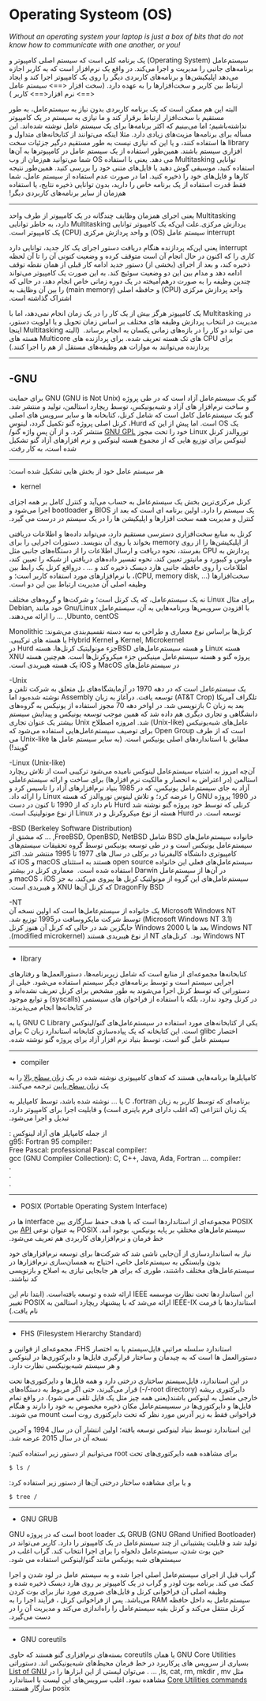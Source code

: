 Operating Systeom (OS)
===

*Without an operating system your laptop is just a box of bits that do not know how to communicate with one another, or you!*


‫سیستم‌عامل (Operating System) یک برنامه کلی است که سیستم اصلی کامپیوتر و برنامه‌های جانبی را مدیریت و اجرا می‌کند.‬
‫در‌ واقع یک نرم‌افزار است که به کاربر اجازه می‌دهد اپلیکیشن‌ها و برنامه‌های کاربردی دیگر را روی یک کامپیوتر اجرا کند و ایجاد ارتباط بین کاربر و سخت‌افزارها را به عهده دارد.‬
‫(سخت افزار <==> سیستم عامل <==> نرم افزار<==> کاربر )‬

‫البته این هم ممکن است که یک برنامه کاربردی بدون نیاز به سیستم‌عامل، به طور مستقیم با سخت‌افزار ارتباط برقرار کند و ما نیازی به سیستم در یک کامپیوتر نداشته‌باشیم؛ اما می‌بینیم که اکثر برنامه‌ها برای یک سیستم عامل نوشته شده‌اند. این مسأله برای برنامه‌ها مزیت‌های زیادی دارد.‬
‫مثلا اینکه می‌توانند از کتابخانه‌های متداول و library ها استفاده کنند، و یا این که نیازی نیست به طور مستقیم درگیر جزئیات سخت افزاری سیستم باشند. همین‌طور استفاده از یک سیستم عامل در کامپیوترها به آن‌ها توانایی  Multitasking  می دهد.  یعنی با استفاده  OS  شما می‌توانید هم‌زمان از وب استفاده کنید، موسیقی گوش دهید یا فایل‌های متنی خود را بررسی کنید. همین‌طور نتیجه کارها و فایل‌های خود را ذخیره کنید. اما در صورت عدم استفاده از سیستم عامل، شما فقط قدرت استفاده از یک برنامه خاص را دارید، بدون توانایی ذخیره نتایج، یا استفاده هم‌زمان از سایر برنامه‌های کاربردی دیگر!‬

---

‫ Multitasking یعنی اجرای همزمان وظایف چندگانه در یک کامپیوتر از طرف واحد پردازش مرکزی.علت این‌که یک کامپیوتر توانایی  Multitasking دارد، به خاطر توانایی interrupt   سیستم عامل (OS)  و واحد پردازش مرکزی (CPU)  یک کامپیوتر است.‬

‫ interrupt  یعنی این‌که پردازنده هنگام دریافت دستور اجرای یک کار جدید، توانایی دارد کاری را که اکنون در حال انجام آن است متوقف کرده و وضعیت کنونی آن را تا آن لحظه ذخیره کند، و بعد از اجرای (بخشی از) دستور جدید ادامه کار قبلی از همان نقطه توقف ادامه دهد و مدام بین این دو وضعیت سوئیچ کند. به این صورت یک کامپیوتر می‌تواند چندین وظیفه را به صورت درهم‌آمیخته در یک دوره زمانی خاص انجام دهد، در حالی که واحد پردازش مرکزی (CPU) و حافظه اصلی (main memory) را بین آن وظایف به اشتراک گذاشته است.‬

‫در Multitasking  یک کامپیوتر هرگز  بیش از یک کار را در یک زمان انجام نمی‌دهد، اما با مدیریت در انتخاب پردازش وظیفه های مختلف بر اساس زمان تحویل و یا اولویت دستور، می تواند دو کار را در بازه‌های زمانی یکسان به انجام برساند.‬ 
‫ (البته Multitasking اینجا برای CPU های تک هسته تعریف شده. برای پردازنده های Multicore  هسته های پردازنده می‌توانند به موازات هم وظیفه‌های مستقل از هم را اجرا کنند.)‬

----

-GNU
---
‫گنو یک سیستم‌عامل آزاد است که در طی پروژه (GNU (GNU is Not Unix برای حمایت و ساخت نرم‌افزار های آزاد و شبه‌یونیکس، توسط ریچارد استالمن، تولید و منتشر شد. گنو یک سیستم‌عامل کامل است که شامل کرنل، کتابخانه ها و سایر سرویس های اصلی یک OS است. اما پیش از این که Hurd، کرنل اصلی پروژه گنو تکمیل گردد، لینوس توروالدز کرنل Linux خود را تحت مجوز [GNU GPL](Application_programming_interface) منتشر کرد. و از آن پس واژه گنو/لینوکس برای توزیع هایی که از مجموع هسته لینوکس و نرم افزارهای آزاد گنو تشکیل شده است، به کار رفت. ‬

----
‫هر سیستم عامل خود از بخش هایی تشکیل شده است: ‬


- kernel

‫کرنل مرکزی‌ترین بخش یک سیستم‌عامل به حساب می‌آید و کنترل کامل بر همه اجزای یک سیستم را دارد. اولین برنامه ای است که بعد از BIOS  و bootloader اجرا می‌شود و کنترل و مدیریت همه سخت افزارها و اپلیکیشن ها را در یک سیستم در درست می گیرد. ‬

‫کرنل به منابع سخت‌افزاری دسترسی مستقیم دارد، می‌تواند داده‌ها و اطلاعات دریافتی از اپلیکیشن‌ها را از روی memory بخواند یا روی آن بنویسد. دستورات اجرایی را برای پردازش به CPU بفرستد، نحوه دریافت و ارسال اطلاعات را از دستگاه‌های جانبی مثل ماوس و کیبورد و مانیتور تعیین کند، نحوه تفسیر داده‌های دریافتی از شبکه را تعیین کند، اطلاعات را روی حافظه جانبی هارد دیسک ذخیره کند و ... ‬.
‫درواقع کرنل یک رابط بین سخت‌افزارها (... ,CPU, memory disk)، با نرم‌افزارهای مورد استفاده کاربر است؛ و وظیفه اصلی آن مدیریت ارتباط بین این دو است.  ‬ 

‫برای مثال Linux  نه یک سیستم‌عامل، که یک کرنل است؛ و شرکت‌ها و گروه‌های مختلف با افزودن سرویس‌ها وبرنامه‌هایی به آن، سیستم‌عامل Gnu/Linux خود مانند Debian, Ubunto, centOS, ...   را ارائه می‌دهند.‬

‫کرنل‌ها براساس نوع معماری و طراحی به سه دسته تقسیم‌بندی می‌شوند: Monolithic Kernel, Microkernel و  Hybrid Kernel یا هسته های ترکیبی.‬  
‫هسته Linux و هسته سیستم‌عامل‌های BSDجزء مونولیتیک کرنل‌ها، هسته Hurd در پروژه گنو و هسته سیستم‌عامل مینیکس جزء میکروکرنل‌ها است. هم‌چنین هسته XNU در سیستم‌عامل‌های MacOS و iOS یک هسته هیبریدی است.‬

-Unix   
‫یک سیستم‌عامل است که در دهه 1970 در آزمایشگاه‌های بل متعلق به شرکت تلفن و تلگراف آمریکا (AT&T Crop) توسعه یافت. درآغاز به زبان Assembly نوشته شده‌بود اما بعد به زبان C بازنویسی شد. در اواخر دهه 70 مجوز استفاده از یونیکس به گروه‌های دانشگاهی و تجاری دیگری هم داده شد که همین موجب توسعه یونیکس و پیدایش سیستم عامل‌های شبه‌یونیکس (Unix-like) شد. 
‫امروزه اصطلاح Unix بیشتر یک عنوان تجاری است که از طرف Open Group برای توصیف سیستم‌عامل‌هایی استفاده می‌شود که مطابق با استانداردهای اصلی یونیکس است. (به سایر سیستم عامل ها Unix-like  می گویند!)‬

-Linux (Unix-like)  
‫آن‌چه امروز به اشتباه سیستم‌عامل لینوکس نامیده می‌شود ترکیبی است از تلاش ریچارد استالمن (در اعتراض به انحصار و مالکیت نرم افزار‌ها)  برای ساخت و ارائه سیستم‌عاملی آزاد  به جای سیستم‌عامل یونیکس، که در 1985 بنیاد نرم‌افزارهای آزاد را تاسیس کرد و در 1990 پروژه GNU را عرضه کرد؛ و تلاش لینوس توروالدز که هسته Linux را  ارائه داد. کرنلی که توسط خود پروژه گنو نوشته شد Hurd نام دارد که از 1990 تا کنون در دست توسعه است.‬
‫در Hurd هسته از نوع میکروکرنل و در Linux  از نوع مونولینیک است.‬


-BSD  (Berkeley Software Distribution)  
‫خانواده سیستم‌عامل‌های BSD  شامل  FreeBSD, OpenBSD, NetBSD, ...   که مشتق از سیستم‌عامل یونیکس است و در طی توسعه یونیکس توسط گروه تحقیقات سیستم‌های کامپیوتری دانشگاه کالیفرنیا در برکلی در سال های 1977 تا 1995 منتشر شد. اکثر سیستم‌عامل‌های فعلی این خانواده open source هستند به استثنای macOS و iOS که در آن‌ها از سیستم‌عامل Darwin استفاده شده است. ‬
‫معماری کرنل در بیشتر سیستم‌عامل‌های این گروه از مونولتیک کرنل ها پیروی می‌کند، به جز macOS ، iOS  و DragonFly BSD که کرنل آن‌ها XNU و هیبریدی است.‫

-NT  
‫ Microsoft Windows NT یک خانواده از سیستم‌عامل‌ها است که اولین نسخه آن (Microsoft Windows NT 3.1) توسط شرکت مایکروسافت در1995 توزیع شد.  Windows NT  بعد ها با 
 Windows 2000 جایگزین شد در حالی که کرنل آن هنوز کرنل Windows NT بود. ‬
‫کرنل‌های NT از نوع هیبریدی هستند (modified microkernel).‬

----

- library
 
‫کتابخانه‌ها مجموعه‌ای از منابع است که شامل زیربرنامه‌ها، دستورالعمل‌ها و رفتارهای اجرایی سیستم است و توسط برنامه‌های دیگر سیستم استفاده می‌شود. خیلی از دستوراتی که توسط کرنل اجرا می‌شوند به طور مشخص برای کرنل تعریف نشده‌اند و در کرنل وجود ندارد، بلکه با استفاده از فراخوان های سیستمی (syscalls) و توابع موجود در کتابخانه‌ها  انجام می‌پذیرند.‬

‫یکی از کتابخانه‌های مورد استفاده در سیستم‌عامل‌های گنو/لینوکس GNU C Library یا به اختصار glibc است. این کتابخانه که یک پیاده‌سازی کتابخانه استاندارد زبان C  برای سیستم عامل گنو است، توسط بنیاد نرم افزار آزاد برای پروژه گنو نوشته شده. ‬

----

- compiler 

‫کامپایلرها برنامه‌هایی هستند که کدهای کامپیوتری نوشته شده در یک [زبان سطح بالا](https://en.wikipedia.org/wiki/High-level_programming_language) را به یک [زبان سطح پایین](https://en.wi‬kipedia.org/wiki/Low-level_programming_language)  ترجمه می‌کنند.

‫ برنامه‌ای که توسط کاربر به زبان C ،fortran یا ... نوشته شده باشد، توسط کامپایلر به یک زبان انتزاعی (که اغلب دارای فرم باینری است) و قابلیت اجرا برای کامپیوتر دارد، تبدیل و اجرا می‌شود.‬

‫از جمله کامپایلر های آزاد لینوکس :  
g95: Fortran 95 compiler؛   
Free Pascal: professional Pascal compiler؛   
gcc (GNU Compiler Collection): C, C++, Java, Ada, Fortran ... compiler؛  
.  
.  
.


----

- POSIX (Portable Operating System Interface)

‫POSIX مجموعه‌ای از استانداردها است که با هدف حفظ سازگاری بین interface ها در سیستم‌عامل‌های مختلفِ بر پایه یونیکس،  بوجود آمد. POSIX  به عنوان نوعی [API](Application_programming_interface) بین خط فرمان و نرم‌افزارهای کاربردی هم تعریف می‌شود.

‫نیاز به استانداردسازی از آن‌جایی ناشی شد که شرکت‌ها برای توسعه نرم‌افزار‌های خود بدون وابستگی به سیستم‌عامل خاص، احتیاج به همسان‌سازی نرم‌افزارها در سیستم‌عامل‌های مختلف داشتند، طوری که برای هر جابجایی نیازی به اصلاح و بازنویسی کد نباشند. ‬

‫این استانداردها تحت نظارت موسسه IEEE ارائه شده و توسعه یافته‌است. (ابتدا نام این استانداردها با فرمت  IEEE-IX ارائه می‌شد که با پیشنهاد ریچارد استالمن به POSIX تغییر نام یافت.)‬

----

- FHS (Filesystem Hierarchy Standard)

‫استاندارد سلسله مراتبیِ فایل‌سیستم یا به اختصار FHS، مجموعه‌ای از قوانین و دستورالعمل ها است که به چیدمان و ساختار قرارگیری فایل‌ها و دایرکتوری‌ها در لینوکس و هر سیستم شبه‌یونیکسی نظارت دارد.‬

‫در این استاندارد، فایل‌سیستم ساختاری درختی دارد و همه فایل‌ها و دایرکتوری‌ها تحت دایرکتوری ریشه (root directory-/-) قرار می‌گیرند، حتی اگر مربوط به دستگاه‌های خارجی متصل به لینوکس باشند(یعنی همه چیز مثل یک فایل تلقی می شود). در واقع تمام فایل‌ها و دایرکتوری‌ها در سسیستم‌عامل مکان ذخیره مخصوص به خود را دارند و هنگام فراخوانی فقط به زیر آدرس مورد نظر که تحت دایرکتوری روت است mount می شوند.‬‬

‫این استاندارد توسط بنیاد لینوکس توسعه یافته؛ اولین انتشار آن در سال 1994 و آخرین نسخه آن در سال 2015 عرضه شد.‬

‫برای مشاهده همه دایرکتوری‌های تحت root می‌توانیم از دستور زیر استفاده کنیم: ‬
```
$ ls /
 ```
‫و یا برای مشاهده ساختار درختی آن‌ها از دستور زیر استفاده کرد: ‬
  ```
$ tree /
  ```

----

- GNU GRUB

‫(GRUB (GNU GRand Unified Bootloader  یک boot loader است که در پروژه GNU تولید شد و قابلیت پشتیبانی از چند سیستم‌عامل در یک کامپیوتر را دارد. کاربر می‌تواند در حین بوت شدن، سیستم‌عامل دلخواه را برای اجرا انتخاب کند. گراب اغلب در سیستم‌های شبه یونیکس مانند گنو/لینوکس استفاده می شود. ‬

‫گراب قبل از اجرای سیستم‌عامل اصلی اجرا شده و به سیستم عامل در لود شدن و اجرا کمک می کند. برنامه بوت لودر و گراب در یک کامپیوتر بر روی هارد دیسک ذخیره شده و وظیفه اصلی آن فراخوانی کرنل و فایل‌های ضروری مورد نیاز برای بوت کردن سیستم‌عامل به داخل حافظه RAM  می‌باشد. پس از فراخوانی کرنل ، فرآیند اجرا را به کرنل منتقل می‌کند و کرنل بقیه سیستم‌عامل را راه‌اندازی می‌کند و مدیریت آن را در دست می‌گیرد.‬ 

----

- GNU coreutils

‫GNU Core Utilities یا همان coreutils بسته‌های نرم‌افزاری گنو هستند که حاوی بسیاری از سرویس ‌های پرکاربرد در خط فرمان محیط‌های شبه‌یونیکس اند. دستوراتی مثل ls, cat, rm, mkdir , mv, ... .
می‌توان لیستی از این ابزار‌ها را در [List of GNU Core Utilities commands](https://en.wikipedia.org/wiki/List_of_GNU_Core_Utilities_commands) مشاهده نمود.‬
‫اغلب سرویس‌های این لیست با استاندارد posix سازگار هستند.‬